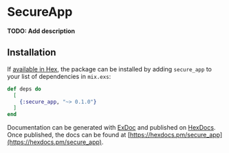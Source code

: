 # SecureApp

**TODO: Add description**

## Installation

If [available in Hex](https://hex.pm/docs/publish), the package can be installed
by adding `secure_app` to your list of dependencies in `mix.exs`:

```elixir
def deps do
  [
    {:secure_app, "~> 0.1.0"}
  ]
end
```

Documentation can be generated with [ExDoc](https://github.com/elixir-lang/ex_doc)
and published on [HexDocs](https://hexdocs.pm). Once published, the docs can
be found at [https://hexdocs.pm/secure_app](https://hexdocs.pm/secure_app).

